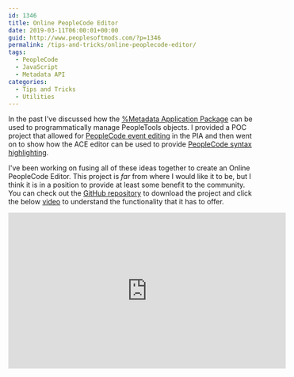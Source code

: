 ```yaml
---
id: 1346
title: Online PeopleCode Editor
date: 2019-03-11T06:00:01+00:00
guid: http://www.peoplesoftmods.com/?p=1346
permalink: /tips-and-tricks/online-peoplecode-editor/
tags:
  - PeopleCode
  - JavaScript
  - Metadata API
categories:
  - Tips and Tricks
  - Utilities
---
```

In the past I've discussed how the [%Metadata Application Package](/tips-and-tricks/understanding-the-metadata-application-package/) can be used to programmatically manage PeopleTools objects.  I provided a POC project that allowed for [PeopleCode event editing](/tips-and-tricks/online-peoplecode-event-editor/) in the PIA and then went on to show how the ACE editor can be used to provide [PeopleCode syntax highlighting](/tips-and-tricks/peoplecode-syntax-highlighting-in-ace-editor/).  

I've been working on fusing all of these ideas together to create an Online PeopleCode Editor. This project is _far_ from where I would like it to be, but I think it is in a position to provide at least some benefit to the community.  You can check out the [GitHub repository](https://github.com/coltonfischer/ps-web-ide) to download the project and click the below [video](https://www.youtube.com/watch?v=99JV-53VFkQ) to understand the functionality that it has to offer.

<iframe width="560" height="315" src="https://www.youtube.com/embed/99JV-53VFkQ" frameborder="0" allow="accelerometer; autoplay; encrypted-media; gyroscope; picture-in-picture" allowfullscreen></iframe>